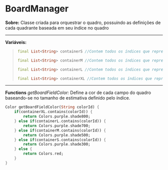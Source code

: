 # BoardManager

**Sobre:** Classe criada para orquestrar o quadro, possuindo as definições de cada quadrante baseada em seu índice no quadro

---

**Variáveis:**

> ```dart
> final List<String> containerS //Contem todos os índices que representam o size 'S' para estimativa.
> ```
>
> ```dart
> final List<String> containerM //Contem todos os índices que representam o size 'M' para estimativa.
> ```
>
> ```dart
> final List<String> containerL //Contem todos os índices que representam o size 'L' para estimativa.
> ```
>
> ```dart
> final List<String> containerXL //Contem todos os índices que representam o size 'XL' para estimativa.
> ```

---

**Functions**
_getBoardFieldColor:_ Define a cor de cada campo do quadro baseando-se no tamanho de estimativa definido pelo índice.

```dart
Color getBoardFieldColor(String colorId) {
	if(containerXL.contains(colorId)) {
		return Colors.purple.shade800;
	} else if(containerL.contains(colorId)) {
		return Colors.purple.shade700;
	} else if(containerM.contains(colorId)) {
		return Colors.purple.shade500;
	} else if(containerS.contains(colorId)) {
		return Colors.purple.shade300;
	} else {
		return Colors.red;
	}
}
```

